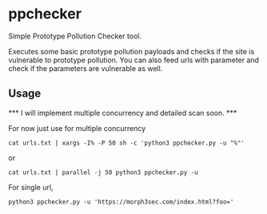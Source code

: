 # ppchecker
Simple Prototype Pollution Checker tool. 

Executes some basic prototype pollution payloads and checks if the site is vulnerable to prototype pollution. You can also feed urls with parameter and check if the parameters are vulnerable as well.


## Usage

*** I will implement multiple concurrency and detailed scan soon. ***

For now just use for multiple concurrency
```
cat urls.txt | xargs -I% -P 50 sh -c 'python3 ppchecker.py -u "%"'

```
or 
```
cat urls.txt | parallel -j 50 python3 ppchecker.py -u
```


For single url,

```
python3 ppchecker.py -u 'https://morph3sec.com/index.html?foo='
```